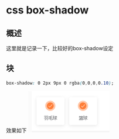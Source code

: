 # css box-shadow

## 概述

这里就是记录一下，比较好的box-shadow设定

## 块
```css
box-shadow: 0 2px 9px 0 rgba(0,0,0,0.10);
```
效果如下
![效果](https://raw.githubusercontent.com/heihuahe/myGallery/master/noteImage/20200302103932.png)